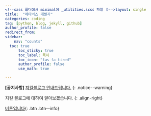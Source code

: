 ```yaml
---
<!--sass 폴더에서 minimal에 _utilities.scss 파일 ㅇ-->layout: single
title:  "메타버스 개발자"
categories: coding
tag: [python, blog, jekyll, github]
author_profile: false
redirect_from:
sidebar:
    nav: "counts"
  toc: true
      toc_sticky: true
      toc_label: 목차
      toc_icon: "fas fa-tired"
      author_profile: false
      use_math: true

---
```


**[공지사항]** [지킬블로그 안내드립니다.](https://mmistakes.github.io/minimal-mistakes/docs/quick-start-guide/)
{: .notice--warning}

지킬 블로그에 대하여 알아보겠습니다.
{: .align-right}   
<!-- 오른쪽정렬 -->
[버튼입니다](https://google.com){: .btn .btn--info}

## 
